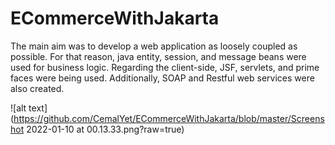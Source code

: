 # ECommerceWithJakarta
The main aim was to develop a web application as loosely coupled as possible. For that reason, java entity, session, and message beans were used for business logic. Regarding the client-side, JSF, servlets, and prime faces were being used. Additionally, SOAP and Restful web services were also created.

![alt text](https://github.com/CemalYet/ECommerceWithJakarta/blob/master/Screenshot 2022-01-10 at 00.13.33.png?raw=true)

